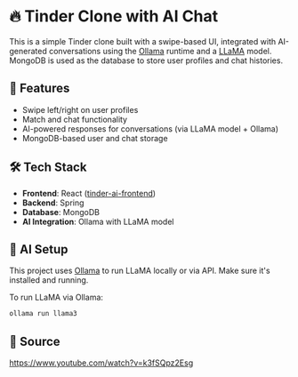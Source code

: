 # 🔥 Tinder Clone with AI Chat

This is a simple Tinder clone built with a swipe-based UI, integrated with AI-generated conversations using the [Ollama](https://ollama.ai/) runtime and a [LLaMA](https://llama.meta.com/) model. MongoDB is used as the database to store user profiles and chat histories.

## 🚀 Features

- Swipe left/right on user profiles
- Match and chat functionality
- AI-powered responses for conversations (via LLaMA model + Ollama)
- MongoDB-based user and chat storage

## 🛠️ Tech Stack

- **Frontend**: React ([tinder-ai-frontend](https://github.com/abipriya-rajendran/tinder-ai-frontend/))
- **Backend**: Spring
- **Database**: MongoDB
- **AI Integration**: Ollama with LLaMA model

## 🧠 AI Setup

This project uses [Ollama](https://ollama.ai) to run LLaMA locally or via API. Make sure it's installed and running.

To run LLaMA via Ollama:

```bash
ollama run llama3
```

## 🎥 Source
https://www.youtube.com/watch?v=k3fSQpz2Esg
